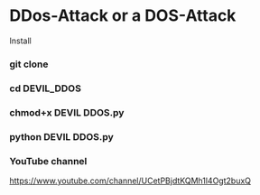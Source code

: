 # DDos-Attack or a DOS-Attack

 Install

### git clone 

### cd DEVIL_DDOS

### chmod+x DEVIL DDOS.py

### python DEVIL DDOS.py


### YouTube channel
https://www.youtube.com/channel/UCetPBjdtKQMh1l4Ogt2buxQ




